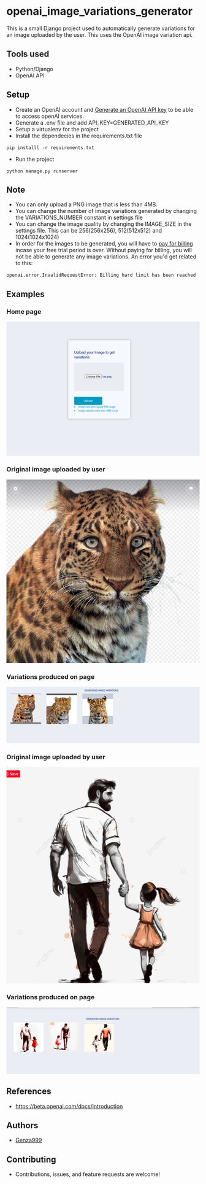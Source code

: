 # openai_image_variations_generator
This is a small Django project used to automatically generate variations for an image uploaded by the user. This uses the OpenAI image variation api.

## Tools used
- Python/Django
- OpenAI API

## Setup
- Create an OpenAI account and [Generate an OpenAI API key](https://beta.openai.com/account/api-keys) to be able to access openAI services. 
- Generate a .env file and add API_KEY=GENERATED_API_KEY
- Setup a virtualenv for the project
- Install the dependecies in the requirements.txt file
```
pip installl -r requirements.txt
```
- Run the project
```
python manage.py runserver
```

## Note
- You can only upload a PNG image that is less than 4MB.
- You can change the number of image variations generated by changing the VARIATIONS_NUMBER constant in settings file
- You can change the image quality by changing the IMAGE_SIZE in the settings file. This can be 256(256x256), 512(512x512) and 1024(1024x1024)
- In order for the images to be generated, you will have to [pay for billing](https://beta.openai.com/account/billing/overview) incase your free trial period is over. Without paying for billing, you will not be able to generate any image variations.
An error you'd get related to this:
```
openai.error.InvalidRequestError: Billing hard limit has been reached
```

## Examples

### Home page
![home](static/home_page.png)

### Original image uploaded by user
![image_1](static/tiger_png.png)
### Variations produced on page
![variations_1](static/tiger_variations.png)

### Original image uploaded by user
![image_2](static/father_daughter.png)

### Variations produced on page
![variations_2](static/variations_2.png)

## References

- https://beta.openai.com/docs/introduction

## Authors

- [Genza999](https://www.linkedin.com/in/kisekka-david-a933ba13b/)


## Contributing

- Contributions, issues, and feature requests are welcome!
